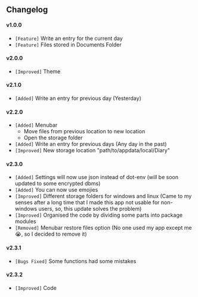 ## Changelog

#### v1.0.0
- `[Feature]` Write an entry for the current day
- `[Feature]` Files stored in Documents Folder

#### v2.0.0
- `[Improved]` Theme

#### v2.1.0
- `[Added]` Write an entry for previous day (Yesterday)

#### v2.2.0
- `[Added]` Menubar
  - Move files from previous location to new location
  - Open the storage folder
- `[Added]` Write an entry for previous days (Any day in the past)
- `[Improved]` New storage location "path/to/appdata/local/Diary"

#### v2.3.0
- `[Added]` Settings will now use json instead of dot-env (will be soon updated to some encrypted dbms)
- `[Added]` You can now use emojies
- `[Improved]` Different storage folders for windows and linux (Came to my senses after a long time that I made this app not usable for non-windows users, so, this update solves the problem)
- `[Improved]` Organised the code by dividing some parts into package modules
- `[Removed]` Menubar restore files option (No one used my app except me😭, so I decided to remove it)

#### v2.3.1
- `[Bugs Fixed]` Some functions had some mistakes

#### v2.3.2
- `[Improved]` Code
